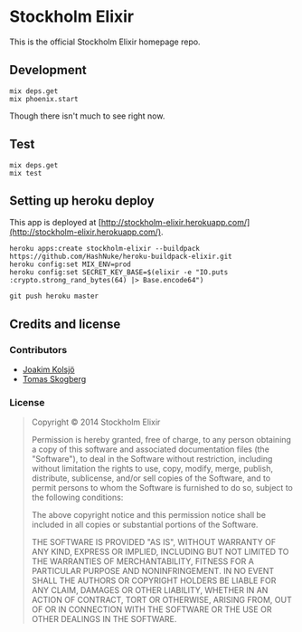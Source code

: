 # Stockholm Elixir

This is the official Stockholm Elixir homepage repo.

## Development

    mix deps.get
    mix phoenix.start

Though there isn't much to see right now.

## Test

    mix deps.get
    mix test

## Setting up heroku deploy

This app is deployed at [http://stockholm-elixir.herokuapp.com/](http://stockholm-elixir.herokuapp.com/).

    heroku apps:create stockholm-elixir --buildpack https://github.com/HashNuke/heroku-buildpack-elixir.git
    heroku config:set MIX_ENV=prod
    heroku config:set SECRET_KEY_BASE=$(elixir -e "IO.puts :crypto.strong_rand_bytes(64) |> Base.encode64")

    git push heroku master

## Credits and license

### Contributors

* [Joakim Kolsjö](https://github.com/joakimk)
* [Tomas Skogberg](https://github.com/tskogberg)

### License

>  Copyright © 2014 Stockholm Elixir
>
>  Permission is hereby granted, free of charge, to any person obtaining a copy
>  of this software and associated documentation files (the "Software"), to deal
>  in the Software without restriction, including without limitation the rights
>  to use, copy, modify, merge, publish, distribute, sublicense, and/or sell
>  copies of the Software, and to permit persons to whom the Software is
>  furnished to do so, subject to the following conditions:
>
>  The above copyright notice and this permission notice shall be included in
>  all copies or substantial portions of the Software.
>
>  THE SOFTWARE IS PROVIDED "AS IS", WITHOUT WARRANTY OF ANY KIND, EXPRESS OR
>  IMPLIED, INCLUDING BUT NOT LIMITED TO THE WARRANTIES OF MERCHANTABILITY,
>  FITNESS FOR A PARTICULAR PURPOSE AND NONINFRINGEMENT. IN NO EVENT SHALL THE
>  AUTHORS OR COPYRIGHT HOLDERS BE LIABLE FOR ANY CLAIM, DAMAGES OR OTHER
>  LIABILITY, WHETHER IN AN ACTION OF CONTRACT, TORT OR OTHERWISE, ARISING FROM,
>  OUT OF OR IN CONNECTION WITH THE SOFTWARE OR THE USE OR OTHER DEALINGS IN
>  THE SOFTWARE.

